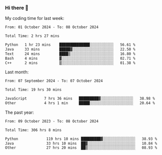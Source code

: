 ### Hi there 👋

My coding time for last week:

<!--START_SECTION:week-->

```txt
From: 01 October 2024 - To: 08 October 2024

Total Time: 2 hrs 27 mins

Python   1 hr 23 mins    ██████████████░░░░░░░░░░░   56.61 %
Java     33 mins         █████▓░░░░░░░░░░░░░░░░░░░   22.50 %
Text     24 mins         ████▒░░░░░░░░░░░░░░░░░░░░   16.80 %
Bash     4 mins          ▓░░░░░░░░░░░░░░░░░░░░░░░░   02.71 %
C++      2 mins          ▒░░░░░░░░░░░░░░░░░░░░░░░░   01.38 %
```

<!--END_SECTION:week-->

Last month:

<!--START_SECTION:month-->

```txt
From: 07 September 2024 - To: 07 October 2024

Total Time: 19 hrs 30 mins

JavaScript        7 hrs 36 mins   █████████▓░░░░░░░░░░░░░░░   38.98 %
Other             4 hrs 1 min     █████░░░░░░░░░░░░░░░░░░░░   20.64 %
```

<!--END_SECTION:month-->

The past year:

<!--START_SECTION:year-->

```txt
From: 09 October 2023 - To: 08 October 2024

Total Time: 306 hrs 8 mins

Python             119 hrs 10 mins █████████▓░░░░░░░░░░░░░░░   38.93 %
Java               33 hrs 10 mins  ██▓░░░░░░░░░░░░░░░░░░░░░░   10.84 %
Other              27 hrs 20 mins  ██▒░░░░░░░░░░░░░░░░░░░░░░   08.93 %
```

<!--END_SECTION:year-->
